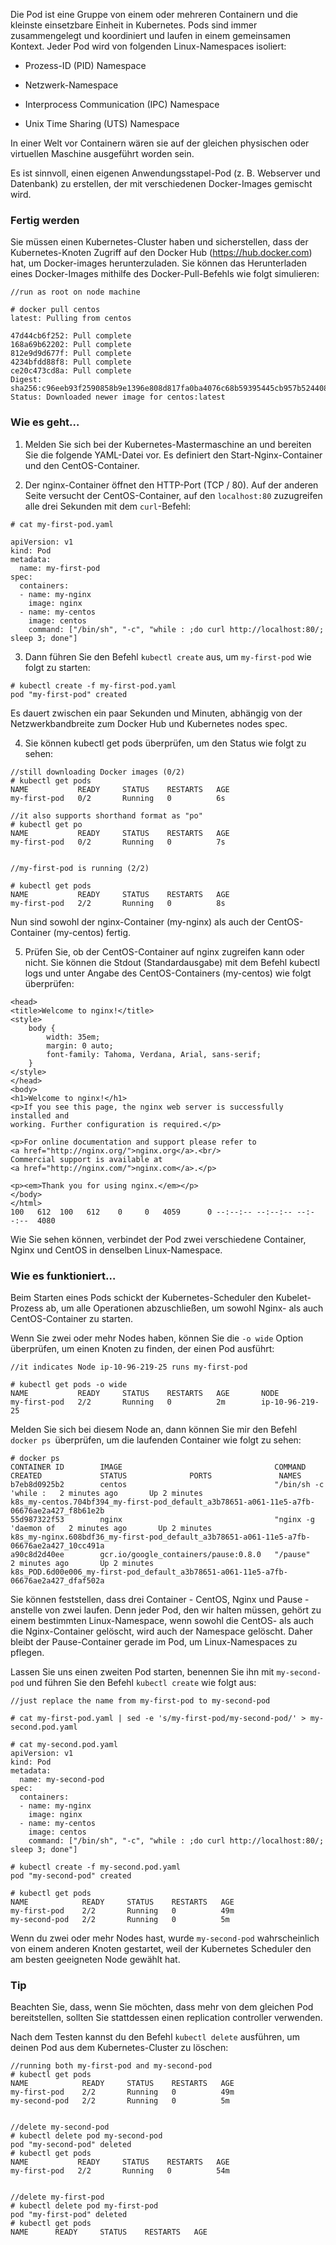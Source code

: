 Die Pod ist eine Gruppe von einem oder mehreren Containern und die kleinste einsetzbare Einheit in Kubernetes. Pods sind immer zusammengelegt und koordiniert und laufen in einem gemeinsamen Kontext. Jeder Pod wird von folgenden Linux-Namespaces isoliert:

* Prozess-ID (PID) Namespace

* Netzwerk-Namespace

* Interprocess Communication (IPC) Namespace

* Unix Time Sharing (UTS) Namespace

In einer Welt vor Containern wären sie auf der gleichen physischen oder virtuellen Maschine ausgeführt worden sein.

Es ist sinnvoll, einen eigenen Anwendungsstapel-Pod (z. B. Webserver und Datenbank) zu erstellen, der mit verschiedenen Docker-Images gemischt wird.

### Fertig werden

Sie müssen einen Kubernetes-Cluster haben und sicherstellen, dass der Kubernetes-Knoten Zugriff auf den Docker Hub (https://hub.docker.com) hat, um Docker-images herunterzuladen. Sie können das Herunterladen eines Docker-Images mithilfe des Docker-Pull-Befehls wie folgt simulieren:
```
//run as root on node machine

# docker pull centos
latest: Pulling from centos

47d44cb6f252: Pull complete 
168a69b62202: Pull complete 
812e9d9d677f: Pull complete 
4234bfdd88f8: Pull complete 
ce20c473cd8a: Pull complete 
Digest: sha256:c96eeb93f2590858b9e1396e808d817fa0ba4076c68b59395445cb957b524408
Status: Downloaded newer image for centos:latest

```
### Wie es geht…

1. Melden Sie sich bei der Kubernetes-Mastermaschine an und bereiten Sie die folgende YAML-Datei vor. Es definiert den Start-Nginx-Container und den CentOS-Container.

2. Der nginx-Container öffnet den HTTP-Port (TCP / 80). Auf der anderen Seite versucht der CentOS-Container, auf den `localhost:80` zuzugreifen alle drei Sekunden mit dem `curl`-Befehl:
```
# cat my-first-pod.yaml 

apiVersion: v1
kind: Pod
metadata:
  name: my-first-pod
spec:
  containers:
  - name: my-nginx
    image: nginx
  - name: my-centos
    image: centos
    command: ["/bin/sh", "-c", "while : ;do curl http://localhost:80/; sleep 3; done"]
```

3. Dann führen Sie den Befehl `kubectl create` aus, um `my-first-pod` wie folgt zu starten:
```
# kubectl create -f my-first-pod.yaml 
pod "my-first-pod" created
```

Es dauert zwischen ein paar Sekunden und Minuten, abhängig von der Netzwerkbandbreite zum Docker Hub und Kubernetes nodes spec.

4. Sie können kubectl get pods überprüfen, um den Status wie folgt zu sehen:
```
//still downloading Docker images (0/2)
# kubectl get pods
NAME           READY     STATUS    RESTARTS   AGE
my-first-pod   0/2       Running   0          6s

//it also supports shorthand format as "po"
# kubectl get po
NAME           READY     STATUS    RESTARTS   AGE
my-first-pod   0/2       Running   0          7s


//my-first-pod is running (2/2)

# kubectl get pods
NAME           READY     STATUS    RESTARTS   AGE
my-first-pod   2/2       Running   0          8s

```
Nun sind sowohl der nginx-Container (my-nginx) als auch der CentOS-Container (my-centos) fertig.

5. Prüfen Sie, ob der CentOS-Container auf nginx zugreifen kann oder nicht. Sie können die Stdout (Standardausgabe) mit dem Befehl kubectl logs und unter Angabe des CentOS-Containers (my-centos) wie folgt überprüfen:
```
<head>
<title>Welcome to nginx!</title>
<style>
    body {
        width: 35em;
        margin: 0 auto;
        font-family: Tahoma, Verdana, Arial, sans-serif;
    }
</style>
</head>
<body>
<h1>Welcome to nginx!</h1>
<p>If you see this page, the nginx web server is successfully installed and
working. Further configuration is required.</p>

<p>For online documentation and support please refer to
<a href="http://nginx.org/">nginx.org</a>.<br/>
Commercial support is available at
<a href="http://nginx.com/">nginx.com</a>.</p>

<p><em>Thank you for using nginx.</em></p>
</body>
</html>
100   612  100   612    0     0   4059      0 --:--:-- --:--:-- --:--:--  4080
```
Wie Sie sehen können, verbindet der Pod zwei verschiedene Container, Nginx und CentOS in denselben Linux-Namespace.

### Wie es funktioniert…

Beim Starten eines Pods schickt der Kubernetes-Scheduler den Kubelet-Prozess ab, um alle Operationen abzuschließen, um sowohl Nginx- als auch CentOS-Container zu starten.

Wenn Sie zwei oder mehr Nodes haben, können Sie die `-o wide` Option überprüfen, um einen Knoten zu finden, der einen Pod ausführt:

```
//it indicates Node ip-10-96-219-25 runs my-first-pod

# kubectl get pods -o wide
NAME           READY     STATUS    RESTARTS   AGE       NODE
my-first-pod   2/2       Running   0          2m        ip-10-96-219-25
```

Melden Sie sich bei diesem Node an, dann können Sie mir den Befehl `docker ps `überprüfen, um die laufenden Container wie folgt zu sehen:
```
# docker ps
CONTAINER ID        IMAGE                                  COMMAND                CREATED             STATUS              PORTS               NAMES
b7eb8d0925b2        centos                                 "/bin/sh -c 'while :   2 minutes ago       Up 2 minutes                            k8s_my-centos.704bf394_my-first-pod_default_a3b78651-a061-11e5-a7fb-06676ae2a427_f8b61e2b   
55d987322f53        nginx                                  "nginx -g 'daemon of   2 minutes ago       Up 2 minutes                            k8s_my-nginx.608bdf36_my-first-pod_default_a3b78651-a061-11e5-a7fb-06676ae2a427_10cc491a    
a90c8d2d40ee        gcr.io/google_containers/pause:0.8.0   "/pause"               2 minutes ago       Up 2 minutes                            k8s_POD.6d00e006_my-first-pod_default_a3b78651-a061-11e5-a7fb-06676ae2a427_dfaf502a        

```
Sie können feststellen, dass drei Container - CentOS, Nginx und Pause - anstelle von zwei laufen. Denn jeder Pod, den wir halten müssen, gehört zu einem bestimmten Linux-Namespace, wenn sowohl die CentOS- als auch die Nginx-Container gelöscht, wird auch der Namespace gelöscht. Daher bleibt der Pause-Container gerade im Pod, um Linux-Namespaces zu pflegen.

Lassen Sie uns einen zweiten Pod starten, benennen Sie ihn mit `my-second-pod` und führen Sie den Befehl `kubectl create` wie folgt aus:

```
//just replace the name from my-first-pod to my-second-pod

# cat my-first-pod.yaml | sed -e 's/my-first-pod/my-second-pod/' > my-second.pod.yaml

# cat my-second.pod.yaml 
apiVersion: v1
kind: Pod
metadata:
  name: my-second-pod
spec:
  containers:
  - name: my-nginx
    image: nginx
  - name: my-centos
    image: centos
    command: ["/bin/sh", "-c", "while : ;do curl http://localhost:80/; sleep 3; done"]

# kubectl create -f my-second.pod.yaml 
pod "my-second-pod" created

# kubectl get pods
NAME            READY     STATUS    RESTARTS   AGE
my-first-pod    2/2       Running   0          49m
my-second-pod   2/2       Running   0          5m

```

Wenn du zwei oder mehr Nodes hast, wurde `my-second-pod` wahrscheinlich von einem anderen Knoten gestartet, weil der Kubernetes Scheduler den am besten geeigneten Node gewählt hat.

### Tip

Beachten Sie, dass, wenn Sie möchten, dass mehr von dem gleichen Pod bereitstellen, sollten Sie stattdessen einen replication controller verwenden.

Nach dem Testen kannst du den Befehl `kubectl delete` ausführen, um deinen Pod aus dem Kubernetes-Cluster zu löschen:
```
//running both my-first-pod and my-second-pod
# kubectl get pods
NAME            READY     STATUS    RESTARTS   AGE
my-first-pod    2/2       Running   0          49m
my-second-pod   2/2       Running   0          5m


//delete my-second-pod
# kubectl delete pod my-second-pod
pod "my-second-pod" deleted
# kubectl get pods
NAME           READY     STATUS    RESTARTS   AGE
my-first-pod   2/2       Running   0          54m


//delete my-first-pod
# kubectl delete pod my-first-pod
pod "my-first-pod" deleted
# kubectl get pods
NAME      READY     STATUS    RESTARTS   AGE

```

